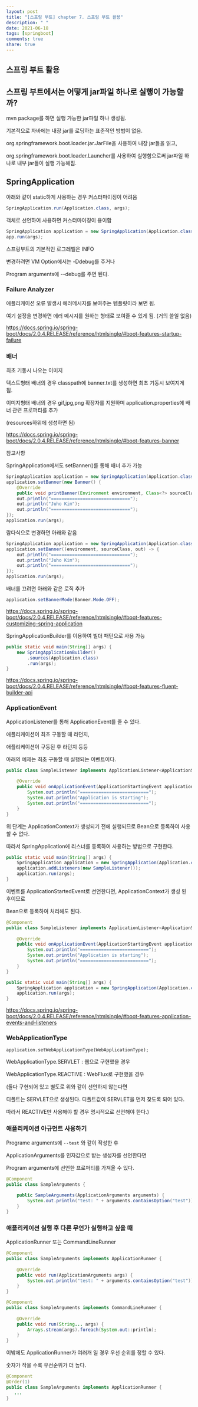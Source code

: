 ```yaml
---
layout: post
title: "[스프링 부트] chapter 7. 스프링 부트 활용"
description: " "
date: 2021-06-18
tags: [springboot]
comments: true
share: true
---
```


## 스프링 부트 활용



## 스프링 부트에서는 어떻게 jar파일 하나로 실행이 가능할까?

mvn package를 하면 실행 가능한 jar파일 하나 생성됨.

기본적으로 자바에는 내장 jar를 로딩하는 표준적인 방법이 없음.

org.springframework.boot.loader.jar.JarFile을 사용하여 내장 jar들을 읽고,

org.springframework.boot.loader.Launcher를 사용하여 실행함으로써 jar파일 하나로 내부 jar들이 실행 가능해짐.



## SpringApplication



아래와 같이 static하게 사용하는 경우 커스터마이징이 어려움

```java
SpringApplication.run(Application.class, args);
```



객체로 선언하여 사용하면 커스터마이징이 용이함

```java
SpringApplication application = new SpringApplication(Application.class);
app.run(args);
```



스프링부트의 기본적인 로그레벨은 INFO

변경하려면 VM Option에서는 -Ddebug를 주거나

Program arguments에 --debug를 주면 된다.



### Failure Analyzer



애플리케이션 오류 발생시 에러메시지를 보여주는 템플릿이라 보면 됨.

여기 설정을 변경하면 에러 메시지를 원하는 형태로 보여줄 수 있게 됨. (거의 쓸일 없음)

<https://docs.spring.io/spring-boot/docs/2.0.4.RELEASE/reference/htmlsingle/#boot-features-startup-failure>



### 배너



최초 기동시 나오는 이미지

텍스트형태 배너의 경우 classpath에 banner.txt를 생성하면 최초 기동시 보여지게 됨.

이미지형태 배너의 경우 gif,jpg,png 확장자를 지원하며 application.properties에 배너 관련 프로퍼티를 추가

(resources하위에 생성하면 됨)

<https://docs.spring.io/spring-boot/docs/2.0.4.RELEASE/reference/htmlsingle/#boot-features-banner>



참고사항

SpringApplication에서도 setBanner()를 통해 배너 추가 가능

```java
SpringApplication application = new SpringApplication(Application.class);
application.setBanner(new Banner() {
    @Override
    public void printBanner(Environment environment, Class<?> sourceClass, PrintStream out) {
    out.println("==============================");
    out.println("Juho Kim");
    out.println("==============================");
});
application.run(args);
```



람다식으로 변경하면 아래와 같음

```java
SpringApplication application = new SpringApplication(Application.class);
application.setBanner((environment, sourceClass, out) -> {
    out.println("==============================");
    out.println("Juho Kim");
    out.println("==============================");
});
application.run(args);
```



배너를 끄려면 아래와 같은 로직 추가

```java
application.setBannerMode(Banner.Mode.OFF);
```

<https://docs.spring.io/spring-boot/docs/2.0.4.RELEASE/reference/htmlsingle/#boot-features-customizing-spring-application>



SpringApplicationBuilder를 이용하여 빌더 패턴으로 사용 가능

```java
public static void main(String[] args) {
    new SpringApplicationBuilder()
        .sources(Application.class)
        .run(args);
}
```

<https://docs.spring.io/spring-boot/docs/2.0.4.RELEASE/reference/htmlsingle/#boot-features-fluent-builder-api>



### ApplicationEvent



ApplicationListener를 통해 ApplicationEvent를 줄 수 있다.

애플리케이션이 최초 구동할 때 라던지,

애플리케이션이 구동된 후 라던지 등등

아래의 예제는 최초 구동할 때 실행되는 이벤트이다.

```java
public class SampleListener implements ApplicationListener<ApplicationStartingEvent> {
    
    @Override
    public void onApplicationEvent(ApplicationStartingEvent applicationStartingEvent) {
        System.out.println("==========================");
        System.out.println("Application is starting");
        System.out.println("==========================");
    }
}
```



위 단계는 ApplicationContext가 생성되기 전에 실행되므로 Bean으로 등록하여 사용할 수 없다.

따라서 SpringApplication에 리스너를 등록하여 사용하는 방법으로 구현한다.

```java
public static void main(String[] args) {
    SpringApplication application = new SpringApplication(Application.class);
    application.addListeners(new SampleListener());
    application.run(args);
}
```



이벤트를 ApplicationStartedEvent로 선언한다면, ApplicationContext가 생성 된 후이므로

Bean으로 등록하여 처리해도 된다.

```java
@Component
public class SampleListener implements ApplicationListener<ApplicationStartingEvent> {
    
    @Override
    public void onApplicationEvent(ApplicationStartingEvent applicationStartingEvent) {
        System.out.println("==========================");
        System.out.println("Application is starting");
        System.out.println("==========================");
    }
}
```

```java
public static void main(String[] args) {
    SpringApplication application = new SpringApplication(Application.class);
    application.run(args);
}
```

<https://docs.spring.io/spring-boot/docs/2.0.4.RELEASE/reference/htmlsingle/#boot-features-application-events-and-listeners>



### WebApplicationType



```
application.setWebApplicationType(WebApplicationType);
```

WebApplicationType.SERVLET : 웹으로 구현했을 경우

WebApplicationType.REACTIVE : WebFlux로 구현했을 경우

(둘다 구현되어 있고 별도로 위와 같이 선언하지 않는다면

 디폴트는 SERVLET으로 생성된다. 디폴트값이 SERVLET을 먼저 찾도록 되어 있다. 

 따라서 REACTIVE만 사용해야 할 경우 명시적으로 선언해야 한다.)



### 애플리케이션 아규먼트 사용하기



Programe arguments에 `--test` 와 같이 작성한 후

ApplicationArguments를 인자값으로 받는 생성자를 선언한다면

Program arguments에 선언한 프로퍼티를 가져올 수 있다.

```java
@Component
public class SampleArguments {
    
    public SampleArguments(ApplicationArguments arguments) {
        System.out.println("test: " + arguments.containsOption("test"));
    }
}
```



### 애플리케이션 실행 후 다른 무언가 실행하고 싶을 때



ApplicationRunner 또는 CommandLineRunner

```java
@Component
public class SampleArguments implements ApplicationRunner {
    
    @Override
    public void run(ApplicationArguments args) {
        System.out.println("test: " + arguments.containsOption("test"));
    }
}
```

```java
@Component
public class SampleArguments implements CommandLineRunner {
    
    @Override
    public void run(String... args) {
        Arrays.stream(args).foreach(System.out::println);
    }
}
```



이밖에도 ApplicationRunner가 여러개 일 경우 우선 순위를 정할 수 있다.

숫자가 작을 수록 우선순위가 더 높다.

```java
@Component
@Order(1)
public class SampleArguments implements ApplicationRunner {
   ...
}
```

